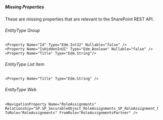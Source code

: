##### Missing Properties

These are missing properties that are relevant to the SharePoint REST API.

###### EntityType Group

```
<Property Name="Id" Type="Edm.Int32" Nullable="false" />
<Property Name="IsHiddenInUI" Type="Edm.Boolean" Nullable="false" />
<Property Name="Title" Type="Edm.String"/>
```

###### EntityType List Item

```
<Property Name="Title" Type="Edm.String" />
```

###### EntityType Web

```
<NavigationProperty Name="RoleAssignments" Relationship="SP.SP_SecurableObject_RoleAssignments_SP_RoleAssignment_RoleAssignmentsPartner" ToRole="RoleAssignments" FromRole="RoleAssignmentsPartner" />
```